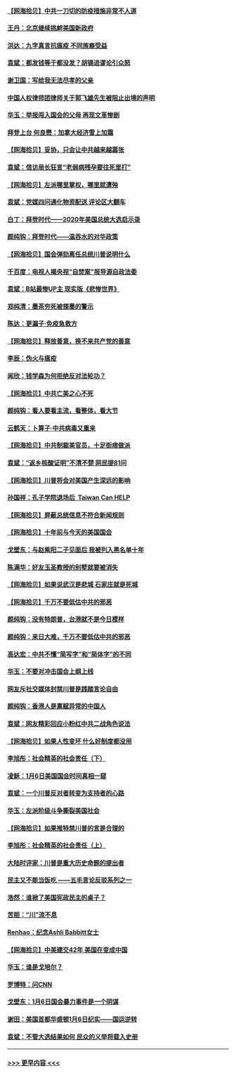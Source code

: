 #### [【网海拾贝】中共一刀切的防疫措施非常不人道](../pages/nsc993/n12724879.md?t=02020651) 
#### [王丹：北京继续挑衅美国新政府](../pages/nsc993/n12722456.md?t=02020651) 
#### [洪达：九字真言抗瘟疫 不同族裔受益](../pages/nsc993/n12722448.md?t=02020651) 
#### [袁斌：都发钱等于都没发？胡锡进谬论引众怒](../pages/nsc993/n12722393.md?t=02020651) 
#### [谢卫国：写给我无法尽孝的父亲](../pages/nsc993/n12720325.md?t=02020651) 
#### [中国人权律师团律师关于郭飞雄先生被阻止出境的声明](../pages/nsc993/n12720203.md?t=02020651) 
#### [华玉：举报闯入国会的父母 再现文革惨剧](../pages/nsc993/n12719070.md?t=02020651) 
#### [拜登上台 何良懋：加拿大经济雪上加霜](../pages/nsc993/n12718943.md?t=02020651) 
#### [【网海拾贝】妥协，只会让中共越来越嚣张](../pages/nsc993/n12717392.md?t=02020651) 
#### [袁斌：信访局长狂言“老弱病残孕要往死里打”](../pages/nsc993/n12717343.md?t=02020651) 
#### [【网海拾贝】左派哪里掌权，哪里就遭殃](../pages/nsc993/n12715009.md?t=02020651) 
#### [袁斌：党媒四问通化物资配送 评论区大翻车](../pages/nsc993/n12714950.md?t=02020651) 
#### [白丁：拜登时代——2020年美国总统大选启示录](../pages/nsc993/n12714920.md?t=02020651) 
#### [颜纯钩：拜登时代——温吞水的对华政策](../pages/nsc993/n12713245.md?t=02020651) 
#### [【网海拾贝】国会弹劾离任总统川普说明什么](../pages/nsc993/n12712816.md?t=02020651) 
#### [千百度：电视人揭央视“自焚案”报导源自政法委](../pages/nsc993/n12709760.md?t=02020651) 
#### [袁斌：B站最惨UP主 现实版《悲惨世界》](../pages/nsc993/n12709686.md?t=02020651) 
#### [郑纯清：墨茶穷死被搽墨的警示](../pages/nsc993/n12709262.md?t=02020651) 
#### [陈达：更漏子·免疫急救方](../pages/nsc993/n12709244.md?t=02020651) 
#### [【网海拾贝】释放善意，换不来共产党的善意](../pages/nsc993/n12708361.md?t=02020651) 
#### [李辰：伪火与瘟疫](../pages/nsc993/n12707981.md?t=02020651) 
#### [闻欣：钱学森为何拒绝反对法轮功？](../pages/nsc993/n12707407.md?t=02020651) 
#### [【网海拾贝】中共亡美之心不死](../pages/nsc993/n12707621.md?t=02020651) 
#### [颜纯钩：看人要看主流，看整体，看大节](../pages/nsc993/n12707536.md?t=02020651) 
#### [云鹤天：卜算子‧中共病毒又重来](../pages/nsc993/n12707408.md?t=02020651) 
#### [【网海拾贝】中共制裁美官员，十足街痞做派](../pages/nsc993/n12705115.md?t=02020651) 
#### [袁斌：“返乡核酸证明”不清不楚 网民提81问](../pages/nsc993/n12704982.md?t=02020651) 
#### [【网海拾贝】川普将会对美国产生深远的影响](../pages/nsc993/n12703045.md?t=02020651) 
#### [孙国祥：孔子学院退场后  Taiwan Can HELP](../pages/nsc993/n12702430.md?t=02020651) 
#### [【网海拾贝】屏蔽总统信息不符合新闻规则](../pages/nsc993/n12699998.md?t=02020651) 
#### [【网海拾贝】十年前与今天的美国国会](../pages/nsc993/n12696993.md?t=02020651) 
#### [戈壁东：与赵紫阳二子见面后 我被列入黑名单十年](../pages/nsc993/n12696215.md?t=02020651) 
#### [陈满华：好友玉圣教授的别墅就要被消失](../pages/nsc993/n12695411.md?t=02020651) 
#### [【网海拾贝】如果说武汉是悲城 石家庄就是死城](../pages/nsc993/n12694589.md?t=02020651) 
#### [【网海拾贝】千万不要低估中共的邪恶](../pages/nsc993/n12692771.md?t=02020651) 
#### [颜纯钩：没有特朗普，台港就不是今日模样](../pages/nsc993/n12692678.md?t=02020651) 
#### [颜纯钩：来日大难，千万不要低估中共的邪恶](../pages/nsc993/n12692080.md?t=02020651) 
#### [高达宏：中共不懂“简写字”和“简体字”的不同](../pages/nsc993/n12692068.md?t=02020651) 
#### [华玉：不要对冲击国会上纲上线](../pages/nsc993/n12689948.md?t=02020651) 
#### [网友斥社交媒体封禁川普是践踏言论自由](../pages/nsc993/n12687482.md?t=02020651) 
#### [颜纯钩：香港人是禀赋异常的中国人](../pages/nsc993/n12685142.md?t=02020651) 
#### [袁斌：网友精彩回应小粉红中共二战角色说法](../pages/nsc993/n12684994.md?t=02020651) 
#### [【网海拾贝】如果人性变坏 什么好制度都没用](../pages/nsc993/n12683000.md?t=02020651) 
#### [李旭彤：社会精英的社会责任（下）](../pages/nsc993/n12680604.md?t=02020651) 
#### [凌稣：1月6日美国国会时间真相一窥](../pages/nsc993/n12682780.md?t=02020651) 
#### [袁斌：一个川普反对者转变为支持者的心路](../pages/nsc993/n12682700.md?t=02020651) 
#### [华玉：左派阶级斗争撕裂美国社会](../pages/nsc993/n12681226.md?t=02020651) 
#### [【网海拾贝】如果推特禁川普的言是合理的](../pages/nsc993/n12681232.md?t=02020651) 
#### [李旭彤：社会精英的社会责任（上）](../pages/nsc993/n12680501.md?t=02020651) 
#### [大陆时评家：川普是重大历史命题的提出者](../pages/nsc993/n12679904.md?t=02020651) 
#### [民主又不能当饭吃 ——五毛言论反驳系列之一](../pages/nsc993/n12679877.md?t=02020651) 
#### [浩然：谁掀了美国宪政民主的桌子？](../pages/nsc993/n12679850.md?t=02020651) 
#### [苦胆：“川”流不息](../pages/nsc993/n12678388.md?t=02020651) 
#### [Renhao：纪念Ashli Babbitt女士](../pages/nsc993/n12678359.md?t=02020651) 
#### [【网海拾贝】中美建交42年 美国在变成中国](../pages/nsc993/n12678324.md?t=02020651) 
#### [华玉：谁是戈培尔？](../pages/nsc993/n12677515.md?t=02020651) 
#### [罗博特：问CNN](../pages/nsc993/n12677172.md?t=02020651) 
#### [戈壁东：1月6日国会暴力事件是一个阴谋](../pages/nsc993/n12674639.md?t=02020651) 
#### [谢田：美国首都华盛顿1月6日纪实——国运逆转](../pages/nsc993/n12673190.md?t=02020651) 
#### [袁斌：不管大选结果如何 民众的义举将载入史册](../pages/nsc993/n12672787.md?t=02020651) 

----
#### [ >>> 更早内容 <<< ](../indexes/nsc993-earlier.md)
